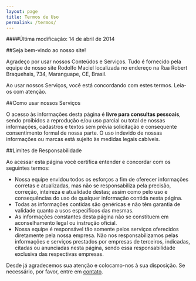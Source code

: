 ```yaml
---
layout: page
title: Termos de Uso
permalink: /termos/
---
```


####Última modificação: 14 de abril de 2014

##Seja bem-vindo ao nosso site!

Agradeço por usar nossos Conteúdos e Serviços. Tudo é fornecido pela equipe de nosso site Rodolfo Maciel localizada no endereço na Rua Robert Braquehais, 734, Maranguape, CE, Brasil.

Ao usar nossos Serviços, você está concordando com estes termos. Leia-os com atenção.

##Como usar nossos Serviços

O acesso às informações desta página é **livre para consultas pessoais**, sendo proibidos a reprodução e/ou uso parcial ou total de nossas informações, cadastros e textos sem prévia solicitação e consequente consentimento formal de nossa parte.
O uso indevido de nossas informações ou marcas está sujeito às medidas legais cabíveis.

##Limites de Responsabilidade

Ao acessar esta página você certifica entender e concordar com os seguintes termos:

* Nossa equipe envidou todos os esforços a fim de oferecer informações corretas e atualizadas, mas não se responsabiliza pela precisão, correção, inteireza e atualidade destas; assim como pelo uso e consequências do uso de qualquer informação contida nesta página.
* Todas as informações contidas são genéricas e não têm garantia de validade quanto a usos específicos das mesmas.
* As informações constantes desta página não se constituem em aconselhamento legal ou instrução oficial.
* Nossa equipe é responsável tão somente pelos serviços oferecidos diretamente pela nossa empresa. Não nos responsabilizamos pelas informações e serviços prestados por empresas de terceiros, indicadas, citadas ou anunciadas nesta página, sendo essa responsabilidade exclusiva das respectivas empresas.

Desde já agradecemos sua atenção e colocamo-nos à sua disposição. Se necessário, por favor, entre em [contato](http://eepurl.com/93FUj).


